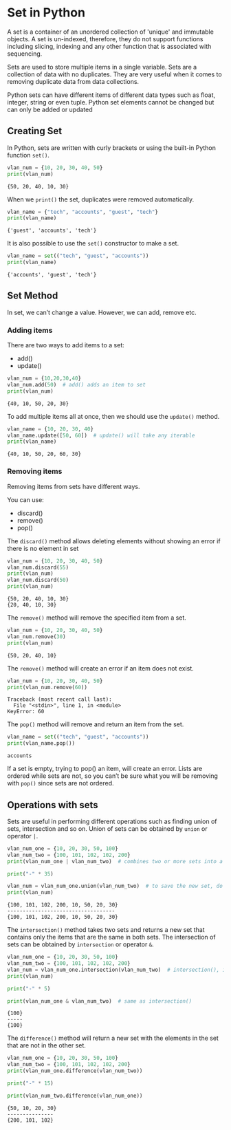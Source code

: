 # Set in Python

A set is a container of an unordered collection of 'unique' and immutable objects. A set is un-indexed, therefore, 
they do not support functions including slicing, indexing and any other function that is associated with sequencing.

Sets are used to store multiple items in a single variable.  Sets are a collection of data with no duplicates. 
They are very useful when it comes to removing duplicate data from data collections.

Python sets can have different items of different data types such as float, integer, string or even tuple. 
Python set elements cannot be changed but can only be added or updated

## Creating Set

In Python, sets are written with curly brackets or using the built-in Python function `set()`.

```py
vlan_num = {10, 20, 30, 40, 50}
print(vlan_num)
```

```console
{50, 20, 40, 10, 30}
```

When we `print()` the set, duplicates were removed automatically.

```py
vlan_name = {"tech", "accounts", "guest", "tech"}
print(vlan_name)
```

```console
{'guest', 'accounts', 'tech'}
```

It is also possible to use the `set()` constructor to make a set.

```py
vlan_name = set(("tech", "guest", "accounts"))
print(vlan_name)
```

```console
{'accounts', 'guest', 'tech'}
```

## Set Method

In set, we can’t change a value. However, we can add, remove etc.

### Adding items

There are two ways to add items to a set:

- add()
- update()

```py
vlan_num = {10,20,30,40}
vlan_num.add(50)  # add() adds an item to set
print(vlan_num)
```

```console
{40, 10, 50, 20, 30}
```

To add multiple items all at once, then we should use the `update()` method.

```py
vlan_name = {10, 20, 30, 40}
vlan_name.update([50, 60])  # update() will take any iterable
print(vlan_name)
```

```console
{40, 10, 50, 20, 60, 30}
```

### Removing items

Removing items from sets have different ways.

You can use:

- discard()
- remove()
- pop()

The `discard()` method allows deleting elements without showing an error if there is no element in set

```py
vlan_num = {10, 20, 30, 40, 50}
vlan_num.discard(55)
print(vlan_num)
vlan_num.discard(50)
print(vlan_num)
```

```console
{50, 20, 40, 10, 30}
{20, 40, 10, 30}
```

The `remove()` method will remove the specified item from a set.

```py
vlan_num = {10, 20, 30, 40, 50}
vlan_num.remove(30)
print(vlan_num)
```

```console
{50, 20, 40, 10}
```
The `remove()` method will create an error if an item does not exist.

```py
vlan_num = {10, 20, 30, 40, 50}
print(vlan_num.remove(60))
```

```console
Traceback (most recent call last):
  File "<stdin>", line 1, in <module>
KeyError: 60
```
The `pop()` method will remove and return an item from the set.

```py
vlan_name = set(("tech", "guest", "accounts"))
print(vlan_name.pop())
```

```console
accounts
```

If a set is empty, trying to pop() an item, will create an error. Lists are ordered while sets are not, so you can’t be sure what you will be removing with `pop()` since sets are not ordered.

## Operations with sets

Sets are useful in performing different operations such as finding union of sets, intersection and so on. Union of sets can be obtained by `union` or operator `|`.

```py
vlan_num_one = {10, 20, 30, 50, 100}
vlan_num_two = {100, 101, 102, 102, 200}
print(vlan_num_one | vlan_num_two)  # combines two or more sets into a new set

print("-" * 35)

vlan_num = vlan_num_one.union(vlan_num_two)  # to save the new set, do the following
print(vlan_num)
```

```console
{100, 101, 102, 200, 10, 50, 20, 30}
-----------------------------------
{100, 101, 102, 200, 10, 50, 20, 30}
```

The `intersection()` method takes two sets and returns a new set that contains only the items that are the same in both sets. The intersection of sets can be obtained by `intersection` or operator `&`.

```py
vlan_num_one = {10, 20, 30, 50, 100}
vlan_num_two = {100, 101, 102, 102, 200}
vlan_num = vlan_num_one.intersection(vlan_num_two)  # intersection(), it returns a new set
print(vlan_num)

print("-" * 5)

print(vlan_num_one & vlan_num_two)  # same as intersection() 
```

```console
{100}
-----
{100}
```

The `difference()` method will return a new set with the elements in the set that are not in the other set.

```py
vlan_num_one = {10, 20, 30, 50, 100}
vlan_num_two = {100, 101, 102, 102, 200}
print(vlan_num_one.difference(vlan_num_two))

print("-" * 15)

print(vlan_num_two.difference(vlan_num_one))
```

```console
{50, 10, 20, 30}
---------------
{200, 101, 102}
```
